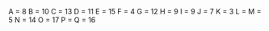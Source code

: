 A = 8
B = 10
C = 13
D = 11
E = 15
F = 4
G = 12
H = 9
I = 9
J = 7
K =  3
L =
M = 5
N = 14
O = 17
P =
Q = 16

